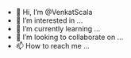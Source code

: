 - 👋 Hi, I’m @VenkatScala
- 👀 I’m interested in ...
- 🌱 I’m currently learning ...
- 💞️ I’m looking to collaborate on ...
- 📫 How to reach me ...

<!---
VenkatScala/VenkatScala is a ✨ special ✨ repository because its `README.md` (this file) appears on your GitHub profile.
You can click the Preview link to take a look at your changes.
--->
